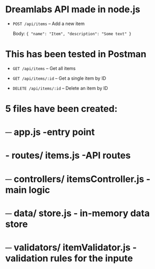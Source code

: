 # Dreamlabs API made in node.js
- `POST /api/items` – Add a new item  

  Body: `{ "name": "Item", "description": "Some text" }`
# This has been tested in Postman
- `GET /api/items` – Get all items

- `GET /api/items/:id` – Get a single item by ID

- `DELETE /api/items/:id` – Delete an item by ID

# 5 files have been created: 
# ─ app.js -entry point
# - routes/ items.js -API routes
# ─ controllers/ itemsController.js -main logic
# ─ data/ store.js - in-memory data store
# ─ validators/ itemValidator.js - validation rules for the inpute